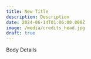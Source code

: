 ```yaml
---
title: New Title
description: Description
date: 2024-06-14T01:06:00.000Z
image: /media/credits_head.jpg
draft: true
---
```

Body Details
